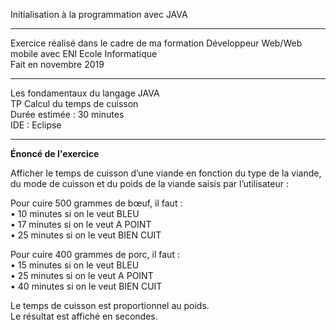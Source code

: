 Initialisation à la programmation avec JAVA 
*******************************************
Exercice réalisé dans le cadre de ma formation Développeur Web/Web mobile avec ENI Ecole Informatique  
Fait en novembre 2019
*******************************************
Les fondamentaux du langage JAVA   
TP Calcul du temps de cuisson   
Durée estimée : 30 minutes  
IDE : Eclipse  
*******************************************
__Énoncé de l'exercice__

Afficher le temps de cuisson d’une viande en fonction du type de la viande, du mode de
cuisson et du poids de la viande saisis par l’utilisateur :  

Pour cuire 500 grammes de bœuf, il faut :  
• 10 minutes si on le veut BLEU  
• 17 minutes si on le veut A POINT  
• 25 minutes si on le veut BIEN CUIT  

Pour cuire 400 grammes de porc, il faut :  
• 15 minutes si on le veut BLEU  
• 25 minutes si on le veut A POINT  
• 40 minutes si on le veut BIEN CUIT  

Le temps de cuisson est proportionnel au poids.  
Le résultat est affiché en secondes.  
